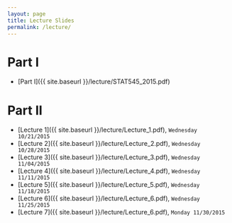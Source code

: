 ```yaml
---
layout: page
title: Lecture Slides
permalink: /lecture/
---
```


# **Part I**

- [Part I]({{ site.baseurl }}/lecture/STAT545_2015.pdf)

# **Part II**

- [Lecture 1]({{ site.baseurl }}/lecture/Lecture_1.pdf), `Wednesday 10/21/2015`
- [Lecture 2]({{ site.baseurl }}/lecture/Lecture_2.pdf), `Wednesday 10/28/2015`
- [Lecture 3]({{ site.baseurl }}/lecture/Lecture_3.pdf), `Wednesday 11/04/2015`
- [Lecture 4]({{ site.baseurl }}/lecture/Lecture_4.pdf), `Wednesday 11/11/2015`
- [Lecture 5]({{ site.baseurl }}/lecture/Lecture_5.pdf), `Wednesday 11/18/2015`
- [Lecture 6]({{ site.baseurl }}/lecture/Lecture_6.pdf), `Wednesday 11/25/2015`
- [Lecture 7]({{ site.baseurl }}/lecture/Lecture_6.pdf), `Monday 11/30/2015`